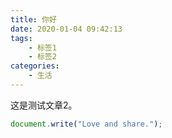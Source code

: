 ```yaml
---
title: 你好
date: 2020-01-04 09:42:13
tags:
    - 标签1
    - 标签2
categories:
    - 生活
---
```

<!--以上是文章的配置-->

<!--以下是文章的正文-->

这是测试文章2。



```js
document.write("Love and share.");
```
